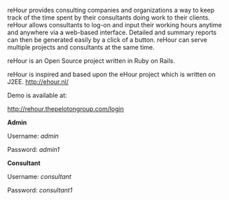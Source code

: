 reHour provides consulting companies and organizations a way to keep track of the time spent by their consultants doing work to their clients. reHour allows consultants to log-on and input their working hours anytime and anywhere via a web-based interface. Detailed and summary reports can then be generated easily by a click of a button. reHour can serve multiple projects and consultants at the same time.

reHour is an Open Source project written in Ruby on Rails.

reHour is inspired and based upon the eHour project which is written on J2EE. <a href='http://ehour.nl/'><a href='http://ehour.nl/'>http://ehour.nl/</a></a>

Demo is available at:

<a href='http://rehour.thepelotongroup.com/login'><a href='http://rehour.thepelotongroup.com/login'>http://rehour.thepelotongroup.com/login</a></a>

**Admin**

Username: _admin_

Password: _admin1_

**Consultant**

Username: _consultant_

Password: _consultant1_
